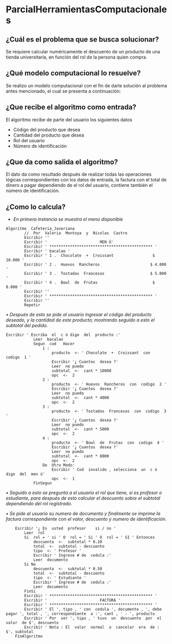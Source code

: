 # ParcialHerramientasComputacionales
## **¿Cuál es el problema que se busca solucionar?**
Se requiere calcular numéricamente el descuento de un producto de una tienda universitaria, en función del rol de la persona quien compra.
## **¿Qué modelo computacional lo resuelve?**
Se realizo un modelo computacional con el fin de darle solución al problema antes mencionado, el cual se presenta a continuación:
## **¿Que recibe el algoritmo como entrada?**
El algoritmo recibe de parte del usuario los siguientes datos
- Código del producto que desea
- Cantidad del producto que desea
- Rol del usuario
- Número de identificación
## **¿Que da como salida el algoritmo?**
El dato da como resultado después de realizar todas las operaciones lógicas correspondientes con los datos de entrada, la factura con el total de dinero a pagar dependiendo de el rol del usuario, contiene también el número de identificación.
## **¿Como lo calcula?**
-	*En primera instancia se muestra el menú disponible*
~~~
Algoritmo  Cafeteria_Javeriana
		//  Por  Valeria  Montoya  y  Nicolas  Castro
		Escribir ''
		Escribir '                       MEN Ú'
		Escribir ' ********************************************* '
		Escribir ' bacalao '
		Escribir ' 1 .  Chocolate  +  Croissant                 $ 10.000 '
		Escribir ' 2 .  Huevos  Rancheros                      $ 4.000 '
		Escribir ' 3 .  Tostadas  Francesas                    $ 5.000 '
		Escribir ' 4 .  Bowl  de  Frutas                        $ 8.000 '
		Escribir ''
		Escribir ' ********************************************* '
		Escribir ''
		Repetir

~~~

•	*Después de esto se pide al usuario ingresar el código del producto deseado, y la cantidad de este producto; mostrando seguido a esto el subtotal del pedido.*
~~~
Escribir ' Escriba  el  c ó digo  del  producto :'
			Leer  bacalao
			Segun  cod   Hacer
				1 :
					producto  <- ' Chocolate  +  Croissant  con  codigo  1 '
					Escribir '¿ Cuantos  desea ?'
					Leer  no puedo
					subtotal  <-  cant * 10000
					opc  <-  2
				2 :
					producto  <- ' Huevos  Rancheros  con  codigo  2 '
					Escribir '¿ Cuantos  desea ?'
					Leer  no puedo
					subtotal  <-  cant * 4000
					opc  <-  2
				3 :
					producto  <- ' Tostadas  Francesas  con  codigo  3 '
					Escribir '¿ Cuantos  desea ?'
					Leer  no puedo
					subtotal  <-  cant * 5000
					opc  <-  2
				4 :
					producto  <- ' Bowl  de  Frutas  con  codigo  4 '
					Escribir '¿ Cuantos  desea ?'
					Leer  no puedo
					subtotal  <-  cant * 8000
					opc  <-  2
				De  Otro Modo:
					Escribir ' Cod  invalido , selecciona  un  c ó digo  del  men ú'
					opc  <-  1
			FinSegun
~~~
•	*Seguido a esto se pregunta a el usuario el rol que tiene, si es profesor o estudiante, para después de esto calcular el descuento sobre el subtotal dependiendo del rol registrado.*

•	*Se pide al usuario su numero de documento y finalmente se imprime la factura correspondiente con el valor, descuento y numero de identificación.*
~~~
	Escribir '¿ Es  usted  profesor    si / no '
		Leer  rol
		Si  rol = ' si ' O  rol = ' Si ' O  rol = ' SI ' Entonces
			descuento  <-  subtotal * 0.20
			total  <-  subtotal - descuento
			tipo  <- ' Profesor '
			Escribir ' Ingrese # de  cedula :'
			Leer  documento
		Si No
			descuento  <-  subtotal * 0.50
			total  <-  subtotal - descuento
			tipo  <- ' Estudiante '
			Escribir ' Ingrese # de  cedula :'
			Leer  documento
		FinSi
		Escribir ' ********************************************* '
		Escribir '                       FACTURA '
		Escribir ' ********************************************* '
		Escribir ' El ', tipo , ' con  cedula ', documento , ', debe  pagar ', total , ', correspondiente  a :', cant , ' - ', producto
		Escribir ' Por  ser ', tipo , ' tuvo  un  descuento  por  el  valor  de $', descuento
		Escribir ' Nota : El  valor  normal  a  cancelar  era  de : $', subtotal
	FinAlgoritmo

~~~


